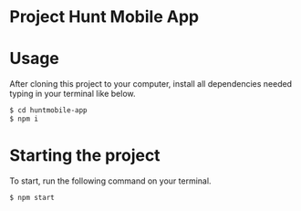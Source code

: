 # Project Hunt Mobile App



# Usage

After cloning this project to your computer, install all dependencies needed typing in your terminal like below.

```sh
$ cd huntmobile-app
$ npm i
```


# Starting the project

To start, run the following command on your terminal.

```sh
$ npm start
```


